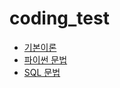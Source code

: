 # coding_test

- [기본이론](https://github.com/Songwooseok123/coding_test/wiki/%EA%B8%B0%EB%B3%B8-%EC%9D%B4%EB%A1%A0)
- [파이썬 문법](https://github.com/Songwooseok123/coding_test/blob/main/Python_%ED%94%84%EB%A1%9C%EA%B7%B8%EB%9E%98%EB%A8%B8%EC%8A%A4/README.py)
- [SQL 문법](https://github.com/Songwooseok123/coding_test/blob/main/SQL_%ED%94%84%EB%A1%9C%EA%B7%B8%EB%9E%98%EB%A8%B8%EC%8A%A4/README.sql)
